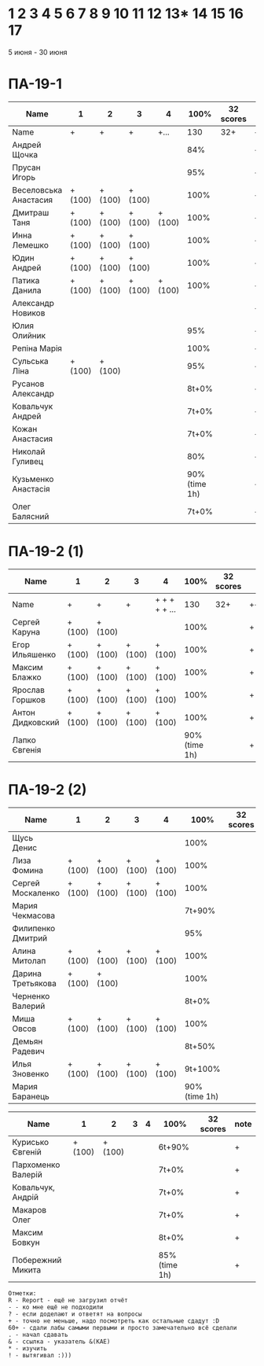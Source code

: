 # 1 2 3 4 5 6 7 8 9 10 11 12 13* 14 15 16 17

5 июня - 30 июня


<!---
	素晴らしい
	優れた
	
	Great job ^-^
	Good job ^-^
	Well done!
	Excellent!
	Impressive *-*
	Magnificent!
	Great !!!
	Marvelous!!!
	Fantastic!!!
	Wonderful!!!
	Wondrous!!!
	AWESOME!!!
	Unbelievable!!!
	Craftable Minecraftable
	Brilliant!!!
	
	Thanks for your persistence and curiosity (=
	
	90 A
	82 B
	75 C
	64 D
	60 E
	
	
	
	О, ещё такой вопрос, тут Василий Евгеньевич мне вчера написал:

"пособие утвердили на ученом совете факультета и его уже можно отправлять в репозиторий ДНУ."

Попросил у Вас узнать, как как направить пособие в репозиторий
-->



# ПА-19-1
| Name                  | 1      | 2      | 3      | 4      | __100%__     | 32 scores | note      |
| --------------------- | ------ | ------ | ------ | ------ | ------------ | --------- | --------- |
| Name                  | +      | +      | +      | +...   | 130          | 32+       | +++++++++ |
| Андрей Щочка          |        |        |        |        | 84%          |           | +         |	cpp - Crash Bandicoot
| Прусан Игорь          |        |        |        |        | 95%          |           | +         |	java - Riki Martin
| Веселовська Анастасия | +(100) | +(100) | +(100) |        | 100%         |           | +         |
| Дмитраш Таня          | +(100) | +(100) | +(100) | +(100) | 100%         |           | ++        |	grost_player+++			EnigmaMaster (ArchThree)
| Инна Лемешко          | +(100) | +(100) | +(100) |        | 100%         |           | +         | LIS - Multi
| Юдин Андрей           | +(100) | +(100) | +(100) |        | 100%         |           | ++        | 								LinuxMaster  (2B) X_4ndry - Multi - while (glfwGetKey(Win1->getGLFWHandle(), GLFW_KEY_ESCAPE) != GLFW_PRESS && glfwGetKey(Win2->getGLFWHandle(), GLFW_KEY_ESCAPE) != GLFW_PRESS && glfwGetKey(window, GLFW_KEY_ESCAPE) != GLFW_PRESS && glfwWindowShouldClose(Win1->getGLFWHandle()) == 0)
| Патика Данила         | +(100) | +(100) | +(100) | +(100) | 100%         |           | ++        |	LoneSamurai				EnigmaMaster (Sequence3)	EBO + Texures + Sampling + Blur
| Александр Новиков     |        |        |        |        |              |           | ++        | 0_- - ^-^
| Юлия Олийник          |        |        |        |        | 95%          |           | +         | Python
| Репіна Марія          |        |        |        |        | 100%         |           | +         |
| Сульська Ліна         | +(100) | +(100) |        |        | 95%          |           | +++++     | Was russ server bug :) Херсон - DownLoad Report _Володимирівна_?
| Русанов Александр     |        |        |        |        | 8t+0%        |           | +         |
| Ковальчук Андрей      |        |        |        |        | 7t+0%        |           | +         | ST
| Кожан Анастасия       |        |        |        |        | 7t+0%        |           | +         |
| Николай Гуливец       |        |        |        |        | 80%          |           | +         |
| Кузьменко Анастасія   |        |        |        |        | 90%(time 1h) |           | +         |
| Олег Балясний         |        |        |        |        | 7t+0%  	   |           | ++        | +++ Invalid partition table ?

  

# ПА-19-2 (1) 
| Name             | 1      | 2      | 3      | 4             | __100%__     | 32 scores | note      |
| ---------------- | ------ | ------ | ------ | ------------- | ------------ | --------- | --------- |
| Name             | +      | +      | +      | + + + + + ... | 130          | 32+       | +++++++++ |
| Сергей Каруна    | +(100) | +(100) |        |               | 100%         |           | +         | - GRAY					EnigmaMaster+	(Umbrella)
| Егор Ильяшенко   | +(100) | +(100) | +(100) | +(100)        | 100%         |           | +         | - git vitall				EnigmaMaster-	(Bulb)
| Максим Блажко    | +(100) | +(100) | +(100) | +(100)        | 100%         |           | +         | MOB						EnigmaMaster-	(SquareOfCircle)
| Ярослав Горшков  | +(100) | +(100) | +(100) | +(100)        | 100%         |           | +         |							EnigmaMaster+++ (Hex)
| Антон Дидковский | +(100) | +(100) | +(100) | +(100)        | 100%         |           | +         | - grost_player - Ta
| Лапко Євгенія    |        |        |        |               | 90%(time 1h) |           | +         |

# ПА-19-2 (2)
| Name              | 1      | 2      | 3      | 4      | __100%__     | 32 scores | note |
| ----------------- | ------ | ------ | ------ | ------ | ------------ | --------- | ---- |
| Щусь Денис        |        |        |        |        | 100%         |           | +    |
| Лиза Фомина       | +(100) | +(100) | +(100) | +(100) | 100%         |           | +    |	MsGoatFom			EnigmaMaster+++ (ArchThousand) OS/2 - Virtual Mem - Swap - Глубина Папки - СФ - Пингвин Генту может достигать под водой скорости 30 — 35 км/ч и нырять на глубину 100 − 200 метров - LTS
| Сергей Москаленко | +(100) | +(100) | +(100) | +(100) | 100%         |           | +    |						EnigmaMaster+++ (Umbrella)
| Мария Чекмасова   |        |        |        |        | 7t+90%       |           | +    |
| Филипенко Дмитрий |        |        |        |        | 95%          |           | +    |
| Алина Митолап     | +(100) | +(100) | +(100) | +(100) | 100%         |           | +    |	MITOLAPKA			EnigmaMaster	(2B!!!)
| Дарина Третьякова | +(100) | +(100) |        |        | 100%         |           | +    | 	OwlWise							EnigmaMaster	(Sequence4)
| Черненко Валерий  |        |        |        |        | 8t+0%        |           | +    |
| Миша Овсов        | +(100) | +(100) | +(100) | +(100) | 100%         |           | +    |						EnigmaMaster+++	(2B)
| Демьян Радевич    |        |        |        |        | 8t+50%       |           | +    |
| Илья Зновенко     | +(100) | +(100) | +(100) | +(100) | 9t+100%      |           | +    |
| Мария Баранець    |        |        |        |        | 90%(time 1h) |           | +    |

| Name               | 1      | 2      | 3   | 4   | __100%__     | 32 scores | note |
| ------------------ | ------ | ------ | --- | --- | ------------ | --------- | ---- |
| Курисько Євгеній   | +(100) | +(100) |     |     | 6t+90%       |           | +    |
| Пархоменко Валерій |        |        |     |     | 7t+0%        |           | +    |
| Ковальчук, Андрій  |        |        |     |     | 7t+0%        |           | +    |
| Макаров Олег       |        |        |     |     | 7t+0%        |           | +    |
| Максим Бовкун      |        |        |     |     | 8t+0%        |           | +    |
| Побережний Микита  |        |        |     |     | 85%(time 1h) |           | +    |
```
Отметки:
R - Report - ещё не загрузил отчёт
- - ко мне ещё не подходили
? - если доделают и ответят на вопросы 
+ - точно не меньше, надо посмотреть как остальные сдадут :D  
60+ - сдали лабы самыми первыми и просто замечательно всё сделали
. - начал сдавать
& - ссылка - указатель &(KAE)
* - изучить
! - вытягивал :)))
```
<!---
Notes:
char buffer[7 * 1024 * 1024] = {};

if( rand() ) {
       char buffer[7 * 1024 * 1024] = {};
       printf( "%s", buffer );
    } else {
       char buffer[6 * 1024 * 1024] = {};
       printf( "%s", buffer );
    }
-->




